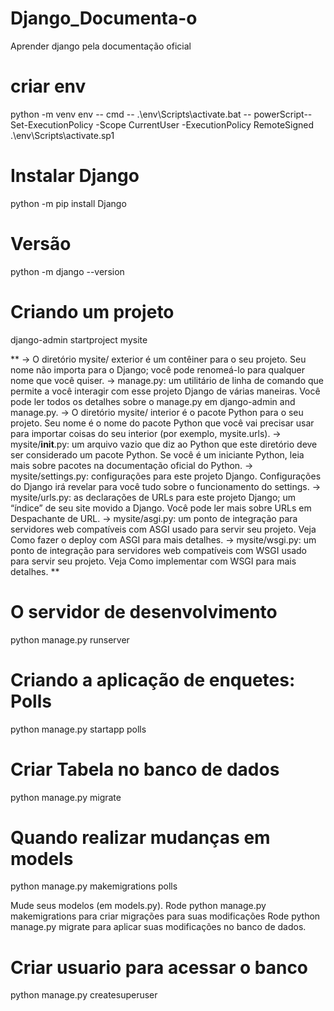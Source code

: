 # Django_Documenta-o
Aprender django pela documentação oficial

# criar env
python -m venv env
	-- cmd --
.\env\Scripts\activate.bat
	-- powerScript--
Set-ExecutionPolicy -Scope CurrentUser -ExecutionPolicy RemoteSigned
.\env\Scripts\activate.sp1

# Instalar Django
python -m pip install Django

# Versão
python -m django --version

# Criando um projeto
django-admin startproject mysite

**
	-> O diretório mysite/ exterior é um contêiner para o seu projeto. Seu nome não importa para o Django; você pode renomeá-lo para qualquer nome que você quiser.
	-> manage.py: um utilitário de linha de comando que permite a você interagir com esse projeto Django de várias maneiras. Você pode ler todos os detalhes sobre o manage.py em django-admin and manage.py.
	-> O diretório mysite/ interior é o pacote Python para o seu projeto. Seu nome é o nome do pacote Python que você vai precisar usar para importar coisas do seu interior (por exemplo, mysite.urls).
	-> mysite/__init__.py: um arquivo vazio que diz ao Python que este diretório deve ser considerado um pacote Python. Se você é um iniciante Python, leia mais sobre pacotes na documentação oficial do Python.
	-> mysite/settings.py: configurações para este projeto Django. Configurações do Django irá revelar para você tudo sobre o funcionamento do settings.
	-> mysite/urls.py: as declarações de URLs para este projeto Django; um “índice” de seu site movido a Django. Você pode ler mais sobre URLs em Despachante de URL.
	-> mysite/asgi.py: um ponto de integração para servidores web compatíveis com ASGI usado para servir seu projeto. Veja Como fazer o deploy com ASGI para mais detalhes.
	-> mysite/wsgi.py: um ponto de integração para servidores web compatíveis com WSGI usado para servir seu projeto. Veja Como implementar com WSGI para mais detalhes.
**

# O servidor de desenvolvimento
python manage.py runserver

# Criando a aplicação de enquetes: Polls
python manage.py startapp polls

# Criar Tabela no banco de dados
python manage.py migrate

# Quando realizar mudanças em models
python manage.py makemigrations polls

Mude seus modelos (em models.py).
Rode python manage.py makemigrations para criar migrações para suas modificações
Rode python manage.py migrate para aplicar suas modificações no banco de dados.



# Criar usuario para acessar o banco
python manage.py createsuperuser